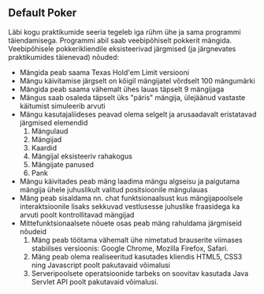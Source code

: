 ## Default Poker ##

Läbi kogu praktikumide seeria tegeleb iga rühm ühe ja sama programmi täiendamisega. Programmi abil saab veebipõhiselt pokkerit mängida. Veebipõhisele pokkerikliendile eksisteerivad järgmised (ja järgnevates praktikumides täienevad) nõuded:

  * Mängida peab saama Texas Hold'em Limit versiooni
  * Mängu käivitamise järgselt on kõigil mängijatel võrdselt 100 mängumärki
  * Mängida peab saama vähemalt ühes lauas täpselt 9 mängijaga
  * Mängus saab osaleda täpselt üks "päris" mängija, ülejäänud vastaste käitumist simuleerib arvuti
  * Mängu kasutajaliideses peavad olema selgelt ja arusaadavalt eristatavad järgmised elemendid
    1. Mängulaud
    1. Mängijad
    1. Kaardid
    1. Mängijal eksisteeriv rahakogus
    1. Mängijate panused
    1. Pank
  * Mängu käivitades peab mäng laadima mängu algseisu ja paigutama mängija ühele juhuslikult valitud positsioonile mängulauas
  * Mäng peab sisaldama nn. chat funktsionaalsust kus mängijapoolsele interaktsioonile lisaks sekkuvad vestlusesse juhuslike fraasidega ka arvuti poolt kontrollitavad mängijad
  * Mittefunktsionaalsete nõuete osas peab mäng rahuldama järgmiseid nõudeid
    1. Mäng peab töötama vähemalt ühe nimetatud brauserite viimases stabiilses versioonis: Google Chrome, Mozilla Firefox, Safari.
    1. Mäng peab olema realiseeritud kasutades kliendis HTML5, CSS3 ning Javascript poolt pakutavaid võimalusi
    1. Serveripoolsete operatsioonide tarbeks on soovitav kasutada Java Servlet API poolt pakutavaid võimalusi.